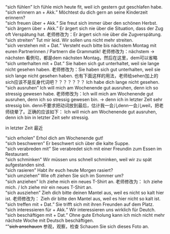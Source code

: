 <div class="QSA"><Q>sich fühlen</Q><A>
Ich fühle mich heute fit, weil ich gestern gut geschlafen habe.
</A></div>

<div class="QSA"><Q>sich erinnern an + Akk.</Q><A>
Möchtest du dich gern an seine Kinderzeit erinnern?
</A></div>

<div class="QSA"><Q>sich freuen über + Akk.</Q><A>
Sie freut sich immer über den schönen Herbst.
</A></div>

<div class="QSA"><Q>sich ärgern über + Akk.</Q><A>
Er ärgert sich nie über die Situation, dass der Zug oft Verspätung hat.
老师修改为：Er ärgert sich nie über die Zugverspätung.
</A></div>

<div class="QSA"><Q>sich streiten</Q><A>
Tut mir leid. Wir sollen uns nicht mehr streiten. 
</A></div>

<div class="QSA"><Q>sich verstehen mit + Dat.</Q><A>
Versteht euch bitte bis nächstem Montag mit euren Partnerinnen / Partnern die Grammatik!
老师修改为：nächstem -> nächsten
看例句，都是dem nächsten Montag，然后在这里，dem可以省略
</A></div>

<div class="QSA"><Q>sich unterhalten mit + Dat.</Q><A>
Sie haben sich gut unterhaltet, weil sie lange nicht gesehen haben.
老师修改为：Sie haben sich gut unterhalten, weil sie sich lange nicht gesehen haben.
也有下面这样的用法，老师给sehen加上的sich应该不是反身代词吧？？？？？？？
Ich habe dich lange nicht gesehen.
</A></div>

<div class="QSA"><Q>sich ausruhen</Q><A>
Ich will mich am Wochenende gut ausruhen, denn ich so stressig gewesen habe.
老师修改为：Ich will mich am Wochenende gut ausruhen, denn ich so stressig gewesen bin. -> denn ich in letzter Zeit sehr stressig bin.
denn不要求把动词放到最后，估计我一会儿denn一会儿weil，把老师绕晕了。正确的应该如下：
Ich will mich am Wochenende gut ausruhen, denn ich bin in letzter Zeit sehr stressig.

in letzter Zeit 最近
</A></div>

<div class="QSA"><Q>sich erholen</Q><A>
Erhol dich am Wochenende gut!
</A></div>

<div class="QSA"><Q>sich beschweren</Q><A>
Er beschwert sich über die kalte Suppe.
</A></div>

<div class="QSA"><Q>sich verabreden mit</Q><A>
Sie verabredet sich mit einer Freundin zum Essen im Restaurant.
</A></div>

<div class="QSA"><Q>sich schminken</Q><A>
Wir müssen uns schnell schminken, weil wir zu spät aufgestanden sind.
</A></div>

<div class="QSA"><Q>sich rasieren</Q><A>
Habt ihr euch heute Morgen rasiert?
</A></div>

<div class="QSA"><Q>sich umziehen</Q><A>
Wie oft ziehen Sie sich im Sommer um?
</A></div>

<div class="QSA"><Q>sich anziehen</Q><A>
Ich ziehe mich ein neues T-Shirt an.
老师修改为：
Ich ziehe mich. / Ich ziehe mir ein neues T-Shirt an.
</A></div>

<div class="QSA"><Q>sich ausziehen</Q><A>
Zieh dich bitte deinen Mantel aus, weil es nicht so kalt hier ist.
老师修改为：
Zieh dir bitte den Mantel aus, weil es hier nicht so kalt ist.
</A></div>

<div class="QSA"><Q>sich treffen mit + Dat.</Q><A>
Sie trifft sich mit ihren Freunden auf dem Platz.
</A></div>

<div class="QSA"><Q>sich interessieren für + Akk.</Q><A>
Wir interessieren uns wirklich für Deutch.
</A></div>

<div class="QSA"><Q>sich beschäftigen mit + Dat.</Q><A>
Ohne gute Erholung kann ich mich nicht mehr nächste Woche mit Deutsch beschäftigen.
</A></div>

<div class="QSA"><Q></Q><S>sich anschauen</S><A>
参观，观察，检查
Schauen Sie sich dieses Foto an.</A></div>
